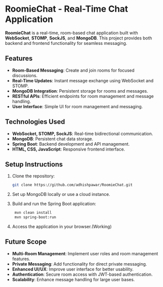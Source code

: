 # RoomieChat - Real-Time Chat Application

**RoomieChat** is a real-time, room-based chat application built with **WebSocket**, **STOMP**, **SockJS**, and **MongoDB**. This project provides both backend and frontend functionality for seamless messaging.

## Features

- **Room-Based Messaging**: Create and join rooms for focused discussions.
- **Real-Time Updates**: Instant message exchange using WebSocket and STOMP.
- **MongoDB Integration**: Persistent storage for rooms and messages.
- **RESTful APIs**: Efficient endpoints for room management and message handling.
- **User Interface**: Simple UI for room management and messaging.

## Technologies Used

- **WebSocket, STOMP, SockJS**: Real-time bidirectional communication.
- **MongoDB**: Persistent chat data storage.
- **Spring Boot**: Backend development and API management.
- **HTML, CSS, JavaScript**: Responsive frontend interface.

## Setup Instructions

1. Clone the repository:
   ```bash
   git clone https://github.com/adhishpawar/RoomieChat.git
2. Set up MongoDB locally or use a cloud instance.

3. Build and run the Spring Boot application:
   ```bash
    mvn clean install
    mvn spring-boot:run

5. Access the application in your browser.(Working)    


## Future Scope
- **Multi-Room Management**: Implement user roles and room management features.
- **Private Messaging**: Add functionality for direct private messaging.
- **Enhanced UI/UX**: Improve user interface for better usability.
- **Authentication**: Secure room access with JWT-based authentication.
- **Scalability**: Enhance message handling for large user bases.
